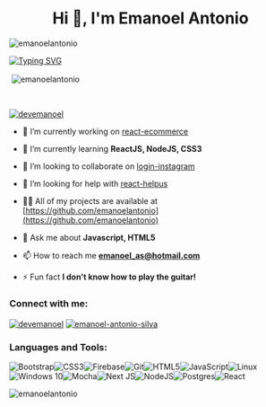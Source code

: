 <h1 align="center">Hi 👋, I'm Emanoel Antonio</h1>

<p align="left"> <img src="https://komarev.com/ghpvc/?username=emanoelantonio&label=Profile%20views&color=0e75b6&style=flat" alt="emanoelantonio" /> </p>

[![Typing SVG](https://readme-typing-svg.herokuapp.com?font=Roboto+Mono&size=21&center=true&vCenter=true&lines=A+passionate+frontend+developer;+from+Brazil)](https://git.io/typing-svg)

<p>&nbsp;<img align="center" src="https://github-readme-stats.vercel.app/api?username=emanoelantonio&show_icons=true&locale=en" alt="emanoelantonio" /></p><br>

<p align="left"> <a href="https://twitter.com/devemanoel" target="blank"><img src="https://img.shields.io/twitter/follow/devemanoel?logo=twitter&style=for-the-badge" alt="devemanoel" /></a> </p>

- 🔭 I’m currently working on [react-ecommerce](https://github.com/emanoelantonio/react-ecommerce)

- 🌱 I’m currently learning **ReactJS, NodeJS, CSS3**

- 👯 I’m looking to collaborate on [login-instagram](https://github.com/emanoelantonio/login-Instagram)
- 🤝 I’m looking for help with [react-helpus](https://github.com/emanoelantonio/react-helpus)
- 👨‍💻 All of my projects are available at [https://github.com/emanoelantonio](https://github.com/emanoelantonio)
- 💬 Ask me about **Javascript, HTML5**
- 📫 How to reach me **emanoel_as@hotmail.com**
- ⚡ Fun fact **I don't know how to play the guitar!**

<h3 align="left">Connect with me:</h3>
<p align="left">
<a href="https://twitter.com/devemanoel" target="blank"><img align="center" src="https://img.shields.io/badge/Twitter-%231DA1F2.svg?style=for-the-badge&logo=Twitter&logoColor=white" alt="devemanoel" /></a>
<a href="https://linkedin.com/in/emanoel-antonio-silva" target="blank"><img align="center" src="https://img.shields.io/badge/linkedin-%230077B5.svg?style=for-the-badge&logo=linkedin&logoColor=white" alt="emanoel-antonio-silva"/></a>
</p>

<h3 align="left">Languages and Tools:</h3>

![Bootstrap](https://img.shields.io/badge/bootstrap-%23563D7C.svg?style=for-the-badge&logo=bootstrap&logoColor=white)![CSS3](https://img.shields.io/badge/css3-%231572B6.svg?style=for-the-badge&logo=css3&logoColor=white)![Firebase](https://img.shields.io/badge/firebase-%23039BE5.svg?style=for-the-badge&logo=firebase)![Git](https://img.shields.io/badge/git-%23F05033.svg?style=for-the-badge&logo=git&logoColor=white)![HTML5](https://img.shields.io/badge/html5-%23E34F26.svg?style=for-the-badge&logo=html5&logoColor=white)![JavaScript](https://img.shields.io/badge/javascript-%23323330.svg?style=for-the-badge&logo=javascript&logoColor=%23F7DF1E)![Linux](https://img.shields.io/badge/Linux-FCC624?style=for-the-badge&logo=linux&logoColor=black)![Windows 10](https://img.shields.io/badge/Windows-0078D6?style=for-the-badge&logo=windows&logoColor=white)![Mocha](https://img.shields.io/badge/-mocha-%238D6748?style=for-the-badge&logo=mocha&logoColor=white)![Next JS](https://img.shields.io/badge/Next-black?style=for-the-badge&logo=next.js&logoColor=white)![NodeJS](https://img.shields.io/badge/node.js-6DA55F?style=for-the-badge&logo=node.js&logoColor=white)![Postgres](https://img.shields.io/badge/postgres-%23316192.svg?style=for-the-badge&logo=postgresql&logoColor=white)![React](https://img.shields.io/badge/react-%2320232a.svg?style=for-the-badge&logo=react&logoColor=%2361DAFB)

<p><img align="left" src="https://github-readme-stats.vercel.app/api/top-langs?username=emanoelantonio&show_icons=true&locale=en&layout=compact" alt="emanoelantonio" /></p>

